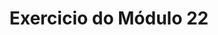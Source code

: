<h1 align="center"> Exercicio do Módulo 22 </h1>

<p align="Para ter maior experiencia na execução desse projeto, deve-se seguir alguns requisitos:
1-Instalar setup cucumber
    npm install --save-dev @badeball/cypress-cucumber-preprocessor
    npm install --save-dev @bahmutov/cypress-esbuild-preprocessor
    npm install ts-loader --save-dev
2-Instalar Faker 
    npm i faker ">
</p>

  
